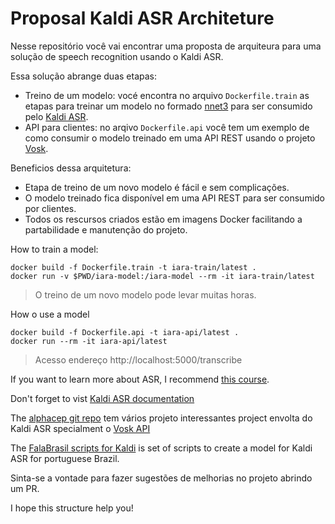 # Proposal Kaldi ASR Architeture

Nesse repositório você vai encontrar uma proposta de arquiteura para uma solução de speech recognition usando o Kaldi ASR. 

Essa solução abrange duas etapas:

- Treino de um modelo: vocé encontra no arquivo `Dockerfile.train` as etapas para treinar um modelo no formado [nnet3](http://kaldi-asr.org/doc/dnn3.html) para ser consumido pelo [Kaldi ASR](http://kaldi-asr.org/).
- API para clientes: no arqivo `Dockerfile.api` você tem um exemplo de como consumir o modelo treinado em uma API REST usando o projeto [Vosk](https://github.com/alphacep/vosk-api).

Beneficios dessa arquitetura:

- Etapa de treino de um novo modelo é fácil e sem complicações.
- O modelo treinado fica disponível em uma API REST para ser consumido por clientes.
- Todos os rescursos criados estão em imagens Docker facilitando a partabilidade e manutenção do projeto.


How to train a model:
```
docker build -f Dockerfile.train -t iara-train/latest .
docker run -v $PWD/iara-model:/iara-model --rm -it iara-train/latest
```

> O treino de um novo modelo pode levar muitas horas.

How o use a model
```
docker build -f Dockerfile.api -t iara-api/latest .
docker run --rm -it iara-api/latest
```

> Acesso endereço http://localhost:5000/transcribe


If you want to learn more about ASR, I recommend [this course](https://www.edx.org/course/speech-recognition-systems-2).

Don't forget to vist [Kaldi ASR documentation](https://kaldi-asr.org/doc/)

The [alphacep git repo](https://github.com/alphacep) tem vários projeto interessantes project envolta do Kaldi ASR specialment o [Vosk API](https://github.com/alphacep/vosk-api)

The [FalaBrasil scripts for Kaldi](https://gitlab.com/fb-asr/fb-am-tutorial/kaldi-am-train) is set of scripts to create a model for Kaldi ASR for portuguese Brazil.

Sinta-se a vontade para fazer sugestões de melhorias no projeto abrindo um PR.

I hope this structure help you!  
